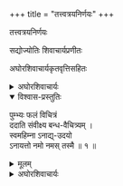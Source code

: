 +++ title = "तत्त्वत्रयनिर्णयः" +++
  
  
  
तत्त्वत्रयनिर्णयः  
  
सद्योज्योतिः शिवाचार्यप्रणीतः  
  
अघोरशिवाचार्यकृतवृत्तिसहितः  
  
<details><summary>अघोरशिवाचार्यः</summary>

सिद्धानि यत् प्रसादाद्  
दृष्टादृष्टानि वाञ्छितान्य् अचिरात् ।    
नत्वा शिवं विधास्ये  
तत्त्व-त्रय-निर्णये वृत्तिम् ॥  

  
तत्र तावदाचार्यः प्रारिप्सित-प्रकरणस्याविघ्न-परिसामाप्त्य्-अर्थं तत्-प्रतिपाद्येनार्थेन विशेषयन् परमेश्वरमेव प्रणमति-  
</details>
  
<details open><summary>विश्वास-प्रस्तुतिः</summary>

पुम्भ्यः फलं विचित्रं  
ददाति संवीक्ष्य बन्ध-वैचित्र्यम् ।  
स्वमहिम्ना ऽनाद्य्-उदयो  
ऽनायत्तो नमो नमस् तस्मै ॥ १ ॥
</details>

<details><summary>मूलम्</summary>

पुम्भ्यः फलं विचित्रं ददाति संवीक्ष्य बन्धवैचित्र्यम् ।  
स्वमहिम्नाऽनाद्युदयोऽनायत्तो नमो नमस्तस्मै ॥ १ ॥
</details>

<details><summary>अघोरशिवाचार्यः</summary>

अनादिरुदयः सर्वविषयज्ञानक्रियाप्रकाशो निर्मलत्वेन यस्य सोऽनाद्युदयः, तस्याप्यादिमुक्तत्वाभ्युपगमेऽनवस्था स्यादिति भावः । अत एव चासौ न कस्यचिदायत्तः, स्वतन्त्र इत्यर्थः । एवंविधो यः शक्त्यात्मना स्वेन महिम्ना बन्धचैचित्र्यमालोक्य मलावृतत्वेनास्वतन्त्रेभ्यः पुरुषेभ्यो विचित्रं फलं ददाति । तत्र पक्वमलेभ्यस्तत्पाकवैचित्र्यानुगुणं परापरमोक्षं ददाति, अपक्वमलेभ्यस्तत्परिपाकार्थमेव कर्मवैचित्र्यानुगुणं भोगरूपं फलं ददातीत्यनेनास्य सर्वानुग्राहकत्वं सिद्धम् । स च शिव एव, तस्यैव सर्वज्ञत्वसर्वकर्तृत्वात्मनाऽनादिसिद्धेन शिवत्वेन योगो यस्तस्मै शिवाय नमो नम इति ॥१ ॥  
  
इत्थं कृतपरगुरुनमस्कारः प्रकरणकरणं प्रतिजानीते-
</detail>  
  
<details open><summary>विश्वास-प्रस्तुतिः</summary>

अथ नति-भाजस् तन्त्रे सङ्क्षेपात् किञ्चिद् अर्थ-सद्भावम् ।    
वक्ष्ये ज्ञातं गुरुतो हितकृतये मन्द-बुद्धीनाम् ॥ २ ॥  
</details>

<details><summary>मूलम्</summary>

अथ नतिभाजस्तन्त्रे सङ्क्षेपात् किञ्चिदर्थसद्भावम् ।    
वक्ष्ये ज्ञातं गुरुतो हितकृतये मन्दबुद्धीनाम् ॥ २ ॥  
</details>

<details><summary>अघोरशिवाचार्यः</summary>

अत्र ह्याचार्यः श्रीमद्-रौरव-सिद्धम् अर्थ-सद्-भावं तत्त्व-सङ्ग्रहेण सङ्क्षेपात् प्रकाश्य श्रीमत्-स्वायम्-भुवसिद्धमनेन प्रकाशयति । अत एव तत्समाप्तावुक्तम्- इत्यवदत् तत्त्वानि तु सद्योज्योतिः सुवृत्तिकृत् (श्लो० ५७) इति, श्रीमद्रौरववृत्तेरेव सुवृत्तित्वेन सिद्धत्वात् ।   
अत्राप्युपसंहारे वक्ष्यति- उक्तः समासतोऽयं तत्त्वत्रयनिर्णयश्च वृत्तिकृता ।   
स्वायम्भुवस्य (श्लो० ३२) इति । नतिर्नमस्कारः । सर्वात्मभिः क्रियमाणं भजतीति नतिभागत्र शिव एव, तस्यैव सर्वेश्वरत्वेन सर्वाराध्यत्वात् । तस्य शिवस्य तन्त्रे शास्त्रे गुरुसम्प्रदायादा परमेश्वरमविच्छिन्नाज्ज्ञातं मन्दबुद्धीनां हिताय वक्ष्य इति ॥ २ ॥
</detail>  
  
<details open><summary>विश्वास-प्रस्तुतिः</summary>

शम्भुः, पुरुषो, माया  
नित्यं विभु कर्तृ-शक्तियुक्तं च ।    
सुप्तेऽपि विकृति-जाते  
त्रितयं जागर्ति तत्त्वानाम् ॥ ३ ॥  
</details>

<details><summary>मूलम्</summary>

शम्भुः पुरुषो माया नित्यं विभु कर्तृशक्तियुक्तं च ।    
सुप्तेऽपि विकृतिजाते त्रितयं जागर्ति तत्त्वानाम् ॥ ३ ॥  
</details>

<details><summary>अघोरशिवाचार्यः</summary>

अत्र शं सुखम् अप्रेर्यता-रूपं भावयतीति **शम्भुः** ।  
**शम्भु**-शब्देन समवेत-शक्त्य्-अविना-भूतः शिवः कथ्यते,  
**पुरुष**-शब्देन च जात्य्-एक-वचनेन सर्वे आत्मानः,  
**माया**-शब्देन च तन्त्रोच्चारितेन  
माया--महा-माया-रूपं शुद्धाशुद्धं जगद्-उपादान-द्वयम् उच्यते ।  
यदुक्तं श्रीमद्रौरवे- मायोपरि महामाया (४।२८) इति ।  

तच् च **त्रितयं नित्यम्** - अनादित्वात्,  
तेषाम् अप्य् आदिमत्त्वे ऽनवस्था-प्रसङ्गात्,  
नित्यत्वेन श्रवणाच् च ।   

किञ्च, **विभु** । तत्र शम्भुपुरुषौ सर्वगतावेव, असर्वगतत्वे व्योमादिवदमूर्तत्वेन गमनासम्भवात् । शिवस्य सर्वाधिष्ठानत्वमात्मनश्च देशान्तरकर्मफलभोगो नोपपद्यते यतः । माया च स्वकार्यव्यापिका । अत्र च मलस्याऽनाद्यात्मावारकत्वेनार्थान्नित्यत्वं व्यापित्वं च सिद्धमिति न पृथक् तस्योपादानम् । तथा कर्तृशक्तियुक्तं च । तत्र पतिपुरुषौ चेतनत्वाद् जगत्कर्तृत्वेन भोक्तृतया च कर्तृशक्तियुक्तौ, कर्तृत्वादेव च ज्ञातृशक्तियुक्तौ । दृक्क्रियात्मकमेव च स्वरूपं चैतन्यस्य । यच्छ्रूयते- चैतन्यं दृक्क्रियारूपम् (मृ० वि० २।५) इति । माया च कर्तुः परमेश्वरस्य शक्त्याऽधिष्ठिता । ततश्च तत्त्वानां त्रितयं कार्यवर्गे सङ्गृहीतेऽपि जागर्ति प्रकाशत एव ॥ ३ ॥  
  
इत्थमेषां साधर्म्यमुक्त्वा वैधर्म्यमाह-
</detail>  
  
<details open><summary>विश्वास-प्रस्तुतिः</summary>

शिवपुरुषावतिसङ्ख्यौ प्रसवविहीनौ चिता समेतौ च ।    
एकं प्रसवित्वयुतं मायातत्त्वं चिता विहीनं च ॥ ४ ॥  
</details>

<details><summary>मूलम्</summary>

शिवपुरुषावतिसङ्ख्यौ प्रसवविहीनौ चिता समेतौ च ।    
एकं प्रसवित्वयुतं मायातत्त्वं चिता विहीनं च ॥ ४ ॥  
</details>

<details><summary>अघोरशिवाचार्यः</summary>

तत्र आत्मवर्गोऽनन्तत्वादतिसङ्ख्यः, शिवोऽप्यनन्तचिदचिद्वस्त्वधिष्ठानादौपचारिणेक भेदानन्त्येन युक्तत्वादुपचारेणातिसङ्ख्यः । अथवा मुक्तात्मनामपि मलापनयनादभिव्यक्तेन सर्वविषयेण ज्ञानक्रियात्मना शिवत्वेन योगाच्छिवपदेनोपादानं कृत्वाऽतिसङ्ख्यत्वमुक्तम् । तौ च द्वावविकारित्वात् प्रसवेन परिणामात्मना विहीनौ प्रोक्तवच्चैतन्ययुक्तौ च । मायातत्त्वं तु शद्धमशुद्धं वा परमोपादानत्वादेकम् ।   
अनेकत्वे ह्यचैतन्ये सत्यनेकत्वात् कारणपूर्वकत्वं स्यात् । उपादानत्वादेव च तत् कार्यप्रसवयुक्तं मृदादिवदचेतनं च ॥ ४ ॥  
  
इत्थं शिवात्मनोर्मायातत्त्वाद् वैधर्म्यं प्रदर्श्याऽधुना शिवस्यात्मनां च वैधर्म्यं दर्शयितुमाह-
</detail>  
  
<details open><summary>विश्वास-प्रस्तुतिः</summary>

ईशाः प्रवृत्तवीर्यास्तत्रैकोऽनादिसिद्धगुणविभवः ।    
मुक्तेश्वरवैमल्यं सर्वार्थे दृक्क्रिये च ततः ॥ ५ ॥  
</details>

<details><summary>मूलम्</summary>

ईशाः प्रवृत्तवीर्यास्तत्रैकोऽनादिसिद्धगुणविभवः ।    
मुक्तेश्वरवैमल्यं सर्वार्थे दृक्क्रिये च ततः ॥ ५ ॥  
</details>

<details><summary>अघोरशिवाचार्यः</summary>

प्रवृत्तवीर्याः सर्वविषयसामर्थ्या ये, ते सर्व एव स्वतन्त्रत्वादीशशब्दवाच्याः ।   
तेषु मध्यादेकः परमशिवोऽनादिसिद्धगुणसम्पदित्युक्तम् । ततश्च मुक्तात्मनां पतिसमत्वभाजाम्, ईश्वराणां विद्येश्वरादीनां ततः शिवादेव निमित्तभूताद्वैमल्यं शिवत्वाभिव्यक्तिश्च सम्पन्ना । तत्र विद्येशादयोऽधिकारमलांशयोगाच्छिवनियोगेनाधिकारं कुर्वन्ति, मुक्तात्मानस्तु तदप्रेर्यत्वात् तेनैव परानुग्रहनिर्वाहाच्च न प्रवर्तन्ते ॥ ५ ॥  

नन्वनादिमुक्तस्य शिवस्यापि सकलनिष्कलादिभेद ईशानतत्पुरुषादिभेदश्च श्रूयते, अत आह-  
</detail>  

<details open><summary>विश्वास-प्रस्तुतिः</summary>

नतिपूर्वः कृतवर्गस्तेन स्वामिन्यनादिसंसिद्धे ।  
सकलाकलप्रभेदो गीतो यश्च क्रियाविषयः ॥ ६ ॥
</details>

<details><summary>मूलम्</summary>

नतिपूर्वः कृतवर्गस्तेन स्वामिन्यनादिसंसिद्धे ।  
सकलाकलप्रभेदो गीतो यश्च क्रियाविषयः ॥ ६ ॥
</details>

<details><summary>अघोरशिवाचार्यः</summary>

कृतवर्गः शुद्धाशुद्धरूपः कार्यवर्गः, नतिपूर्वं शुद्धाशुद्धोपादानपरिणामपूर्वः, उत्पद्यत इति शेषः । तेनाऽनादिसिद्धे तस्मिन् यः सकलादिभेदः, यश्च क्रियाविषयः सृष्ट्यादिपञ्चककृत्यविषयः सद्योजातादिभेदः, स्वकार्योद्योगादिभेदात् सृष्ट्यादिकार्योपाधिभेदाच्चोपचारेण शास्त्रेषु गीतो न परमार्थिकः । यच्छ्रूयते- अधिकारी च भोगी च लयी स्यादुपचारतः इति, तद्भेदः कृत्यभेदेन न भेदः परमार्थतः इति (च?), ईशः सदाशिवः शान्तः कृत्यभेदाद् विभिद्यते इति (च) । पशुविषयः सकलाकलप्रभेदो वास्तव एव । तथाहि- बन्धत्रययुक्तः कलादियोगे, विज्ञानादिना कर्मक्षयेऽपि संस्कारवशात् किञ्चित्कालमवस्थितश्चेति द्विविधः सकलः । अकलोऽपि द्विविधः । तत्र प्रलयेन कलादेरुपसंहृतत्वान्मलकर्मयुक्तः प्रलयाकलः, विज्ञानयोगादिना कर्मक्षयेण केवलमलमात्रयुक्तो विज्ञानकेवलः ।   
मुक्तस्त्वमल एव । यदुक्तं श्रीमत्स्वायम्भुवे- अथात्माऽविमलो बद्धः पुनर्मुक्तश्च दीक्षया । विज्ञेयः स त्रिधावस्थः केवलः सकलोऽमलः ॥ इति ॥ ६ ॥

अथ बद्धस्वरूपमाह-
</detail>

<details open><summary>विश्वास-प्रस्तुतिः</summary>

शिवगुणवद् गुणजातं पुंसामपि सर्वसङ्गतं किञ्च ।  
एकेन हि सर्वेषां मलेन तदनादिसंरुद्धम् ॥ ७ ॥
</details>

<details><summary>मूलम्</summary>

शिवगुणवद् गुणजातं पुंसामपि सर्वसङ्गतं किञ्च ।  
एकेन हि सर्वेषां मलेन तदनादिसंरुद्धम् ॥ ७ ॥
</details>

<details><summary>अघोरशिवाचार्यः</summary>

शिववज्ज्ञानक्रियात्मकं व्यापकं स्वरूपमात्मनामप्यस्तीति । उक्तं च श्रीमन्मृगेन्द्रे- चैतन्यं दृक्क्रियारूपं तदस्त्यात्मनि सर्वदा । सर्वतश्च यतो मुक्तौ श्रूयते सर्वतोमुखम् ॥ (वि० २।५) इति । तच्च व्यञ्जकापेक्षत्वात् सर्वेषामात्मनां स्वरूपं केनचिदेकेन मलेनानादिकृत्वा संरुद्धमवसीयते । तच्च मलमनादित्वादेकमेव । अनेकत्वे ह्यचेतनत्वाद् घटादिवत् कारणान्तरं मृग्यम् । ततश्चात्मनामनाद्यावरणं न सम्भवति । तदुक्तं श्रीमत्स्वायम्भुवे- अथानादिमलः पुंसाम् (३३।१) इति ॥ ७ ॥
</detail>

<details open><summary>विश्वास-प्रस्तुतिः</summary>

तेनानीशा ह्यज्ञा निर्व्यापारा विना बलव्यक्तिम् ।  
न च शक्तास्ते स्वबलं विमलं सर्वार्थगं स्वतः कर्तुम् ॥ ८ ॥
</details>

<details><summary>मूलम्</summary>

तेनानीशा ह्यज्ञा निर्व्यापारा विना बलव्यक्तिम् ।  
न च शक्तास्ते स्वबलं विमलं सर्वार्थगं स्वतः कर्तुम् ॥ ८ ॥
</details>

<details><summary>अघोरशिवाचार्यः</summary>

मलयुक्तत्वाच्चात्मानः स्वबलव्यक्तिं विनाऽस्वतन्त्रा अज्ञा अक्रियाश्च भवन्ति, ततस्तद्व्यञ्जकं शिवमपेक्षन्त इति भावः । नन्वात्मानो ज्ञानादिना स्वबलव्यक्तिं करिष्यन्ति ? तदयुक्तमित्याह- न च शक्ता इति । अयमभिप्रायः- मलस्य द्रव्यत्वाच्चक्षुषः पटलस्येव न ज्ञानमात्रान्निवृत्तिः, अपि तु चक्षुर्वैद्यव्यापारेणेवेश्वरव्यापारेण दीक्षाख्येनैवेति । एतच्च विस्तरेणोक्तमस्माभिस्तत्त्वसङ्ग्रहलघुटीकायाम् ॥ ८ ॥
</detail>

  
<details open><summary>विश्वास-प्रस्तुतिः</summary>

मलसंरोधाद् यदतस्तेषामकृतो हि शिववशीकारः ।    
पत्युस्त्वेते रोध्या बध्याः शोध्याश्च बोध्याश्च ॥ ९ ॥  
</details>

<details><summary>मूलम्</summary>

मलसंरोधाद् यदतस्तेषामकृतो हि शिववशीकारः ।    
पत्युस्त्वेते रोध्या बध्याः शोध्याश्च बोध्याश्च ॥ ९ ॥  
</details>

<details><summary>अघोरशिवाचार्यः</summary>

मलावृतत्वात् तेषामनावृतेन शिवेन वशीकारोऽकृतोऽनादिसिद्ध इति यदतोऽस्मात् कारणात् ते रोधशक्त्या रोध्याः, कर्मभोगार्थं कलादिबन्धेन बध्याश्च ।   
रोधश्चात्र पाशसामर्थ्योत्पादनेनात्मनां यथानुगुणभोगभोजनात्मकस्तिरोभावः ।   
ततश्च मलपरिपाके सति दीक्षया मलादिपाशापनयनेन शोध्याः, तयैव शिवत्वव्यक्त्या प्रबोध्याश्च भवन्ति ॥ ९ ॥  
  
अत्र पराशङ्का-  
  
नित्ये ज्ञानादिबले मलादिपरिकल्पनं ननु ज्यायः ।  
सत्यं नान्या दृक् तत् तादृग् यस्मात् तदीश्वरे दृष्टम् ॥ १० ॥  
  
ननु ज्ञानक्रियाबले नित्ये सिद्धे तदावारकत्वेन मलादिकल्पनं ज्यायो भवति नान्यथा, तस्य तु कादाचित्कत्वदर्शनात् कथमेवं कल्प्यते ? अत आह- सत्यमिति ।   
यस्मादीश्वरे तद् ज्ञानक्रियात्मकं चैतन्यं तादृग् नित्यं दृष्टम्, तस्मादात्मस्थमपि तत् चैतन्यत्वान्नान्या दृग् नित्यमेव । अन्यथा आत्मनां विकारित्वेनाचेतनत्वादनित्यत्वादिदोषप्रसङ्गः स्यादिति भावः ॥ १० ॥  
  
किञ्च, मलाद्यभावे शरीरादियोगोऽप्यस्य न सम्भवतीत्याह-  
  
मायाविकारयोगे कर्मयुतः कारणं मलो भविनाम् ।  
मलशक्तयो विभिन्नाः प्रत्यात्मानं च तद्गुणावरिकाः ॥ ११ ॥  
  
कर्मभोगार्थमेव शरीरादेरिष्टत्वान्निर्मलस्य मुक्तात्मनस्तदसम्भवाच्च शरीरादियोगो नास्ति । तदुक्तं श्रीमत्स्वायम्भुवे- तद्भावभाविनो भावाः सर्वे मायात्मकाः पशोः इति, तथा- कर्मतश्च शरीराणि विविधानि (विषयाः कारकाणि चेति तत्रत्यः पाठः ।) शरीरिणाम् (स्वाय० ३२।१३) इति । नन्वेवं चेन्मलस्यैकत्वादेकमोक्षे सर्वमोक्षप्रसङ्गः ? अत आह- मलशक्तय इति । मलस्य प्रत्यात्मनियतानेकशक्तित्वादेकस्याः पाकेन निवृत्तौ तदावार्यस्यैव मोक्षो न सर्वस्येति भावः ॥ ११ ॥  
  
एतदेवाह-
</detail>  
  
<details open><summary>विश्वास-प्रस्तुतिः</summary>

विनिवर्तते निरोधात् पुम्बलतः परिणमन् मलः कालात् ।    
परिणतिविशेषयोगात् स कदाचित् कस्यचित् कथञ्चिच्च ॥ १२ ॥  
</details>

<details><summary>मूलम्</summary>

विनिवर्तते निरोधात् पुम्बलतः परिणमन् मलः कालात् ।    
परिणतिविशेषयोगात् स कदाचित् कस्यचित् कथञ्चिच्च ॥ १२ ॥  
</details>

<details><summary>अघोरशिवाचार्यः</summary>

मलो हि परिणमन् पुम्बलविषयादावरणान्निवर्तते । स चाचेतनत्वान्न स्वयं निवर्तते, अपि त्वीश्वरस्य व्यापारेणैवेत्युक्तम् । स च परिणामः क्रमविकासस्वभावानां पद्मानामिवाऽनियतकाल इत्याह- परिणतिविशेष इति ॥ १२ ॥  
  
अत एव परिणतिविशेषयोगान्मलपाकतारतम्येनात्मनां साधनभेदात् परापरमुक्तिभेद इत्याह-  
  
अत एव पुद्गलानां परिदृष्टाः साधनादुदयभेदाः ।  
कालाद् गुणतश्च तथा घटतेऽसौ नान्यथेशतो जातु ॥ १३ ॥  
  
मोक्षः सप्तप्रकारोऽयम् (यो० ५।६७) इत्यादि श्रीमतङ्गादिश्रूयमाणः साधनभेदाद् भक्तिश्रद्धादिगुणभेदात् कालभेदाच्च जायमानोऽसौ मोक्षात्मक उदयभेदो मलपरिणतिविशेषादेव घटते, नान्यथा । न चेश्वरात् तदनपेक्षादेष भेदो भवति, पक्षपातादिदोषप्रसङ्गात् । न चास्य सर्वानुग्राहकस्य पक्षपातः ॥ १३ ॥  
  
अत एव नैष्ठिक्यादिदीक्षाभेदस्याप्युपपत्तिरित्याह-
</detail>  
  
<details open><summary>विश्वास-प्रस्तुतिः</summary>

इत्थं गणनाहीनं निमित्तमभिवीक्ष्य चेश्वरेणोक्तम् ।    
सद्युक्तिमद् विमुक्तौ नेतरथा साधनानन्त्यम् ॥ १४ ॥  
</details>

<details><summary>मूलम्</summary>

इत्थं गणनाहीनं निमित्तमभिवीक्ष्य चेश्वरेणोक्तम् ।    
सद्युक्तिमद् विमुक्तौ नेतरथा साधनानन्त्यम् ॥ १४ ॥  
</details>

<details><summary>अघोरशिवाचार्यः</summary>

एकरूपे मलपरिपाके तन्निवृत्त्युपायस्तत्फलं चैकरूपमेव स्यादिति भावः । एष च दीक्षाभेदो मलपरिपाकादिभेदश्चास्माभिः मृगेन्द्रवृत्तिदीपिकायां विस्तरेणोक्तः ॥ १४ ॥  
  
साधनानन्त्यमेव प्रपञ्चयितुमाह-
</detail>  
  
<details open><summary>विश्वास-प्रस्तुतिः</summary>

यस्य यथा यावद्भिः स श्रेयोरोधकृन्मलः पाशैः ।    
तस्य तथा तावद्भिर्निहितैर्विजहाति बन्धत्वम् ॥ १५ ॥  
</details>

<details><summary>मूलम्</summary>

यस्य यथा यावद्भिः स श्रेयोरोधकृन्मलः पाशैः ।    
तस्य तथा तावद्भिर्निहितैर्विजहाति बन्धत्वम् ॥ १५ ॥  
</details>

<details><summary>अघोरशिवाचार्यः</summary>

यस्य विज्ञानकलादेरात्मनो यावद्भिः पाशैः सह यथा मलो रोधं करोति ।   
विज्ञानकलस्य केवल एवाज्ञत्वाक्रियत्वव्याघातभाक्त्वादिभिः स्वकार्यात्मकैः पाशैः संरोधकृत् । तदुक्तं श्रीमत्स्वायम्भुवे- तत्सद्भाववशोऽज्ञत्वादिति पाशौघः इति ।   
प्रलयाकलस्य तु कर्मभिश्च, सकलस्यापि तदनुगुणैः साधारणासाधारणरूपैस्तद्भुवनादिभिश्च रोधं करोति, तस्य तावद्भिरात्मना सह निहितैः सद्भिर्बन्धत्वं विजहाति ॥ १५ ॥  
  
ततश्च-
</detail>  
  
<details open><summary>विश्वास-प्रस्तुतिः</summary>

इत्थंरूपाणि यतः सन्मुक्तेः साधनानि दृश्यन्ते ।    
शार्वे शास्त्रे तानि च नेतरथा युक्तिमन्ति जायन्ते ॥ १६ ॥  
</details>

<details><summary>मूलम्</summary>

इत्थंरूपाणि यतः सन्मुक्तेः साधनानि दृश्यन्ते ।    
शार्वे शास्त्रे तानि च नेतरथा युक्तिमन्ति जायन्ते ॥ १६ ॥  
</details>

<details><summary>अघोरशिवाचार्यः</summary>

इत्थंरूपाणि व्यस्तसमस्तपाशच्छेदकारीणि सकलादिभेदेन साधारनिराधारभेदानि नैष्ठिक्यादिभेदभिन्नानि च दीक्षाख्यानि साधनानि यतः शास्त्रे श्रूयन्ते, ततश्चतानीतरथा मलपरिणतिविशेषात्मककारणभेदाभावे युक्तिमन्ति च न भवन्ति । ततः साधनभेदः, श्रुत्यन्यथानुपपत्त्या मोक्षभेदः, तत्कारणमलपरिपाकभेदश्चावश्यमभ्युपगन्तव्यः । मलपरिपाकचिह्नानि च शास्त्रेषु श्रूयन्ते- येषां शरीरिणां शक्तिः पतत्यविनिवृत्तये । तेषां तल्लिङ्गमौत्सुक्यं मुक्तौ द्वेषो भवस्थितौ ॥ भक्तिश्च शिवभक्तेषु श्रद्धा तच्छासके  
  
विधौ । (मृ० वि० ५।४-५) इत्यादि । ततस्तच्चिह्ननिश्चय एव गुरुभिर्दीक्षा कर्तव्या, नान्यथेति ॥   
१६ ॥  
  
तत्र प्रश्नः-  
  
परिणामयति मलं कः कर्मापेक्ष्यैव चित्रकमणुभ्यः ।  
बीजाद् ददाति चित्र्यं निष्कृष्य च यः ससाधनं भोगम् ॥ १७ ॥  
  
मलस्याचेतनत्वान्न स्वतः पाको युज्यत इत्यर्थः । अत्र उत्तरमाह- कर्मापेक्ष्यैवेति । यः कर्मवैचित्र्यानुगुणं भोगं सुखदुःखात्मकं तत्साधनानि शरीरादीनि बीजाद् मायातत्त्वादशुद्धान्निष्कृष्योत्पाद्य ददाति, स शिव एव मलमपि रोधशक्त्या पाचयति ।   
तत्र च अशुद्धाध्वन्यनन्तद्वारेणैवाऽस्य कर्तृत्वम् । यदुक्तं श्रीमत्किरणे- शुद्धेऽध्वनि शिवः कर्ता प्रोक्तोऽनन्तोऽसिते प्रभुः (वि० ३।२७) इति ॥ १७ ॥  
  
किञ्च-
</detail>  
  
<details open><summary>विश्वास-प्रस्तुतिः</summary>

यश्च स्वापे बीजं कुर्वन्नास्ते प्रसूतये योग्यम् ।    
विश्वं च तत्र निहितं प्रलये तेनैव विश्रान्त्यै ॥ १८ ॥  
</details>

<details><summary>मूलम्</summary>

यश्च स्वापे बीजं कुर्वन्नास्ते प्रसूतये योग्यम् ।    
विश्वं च तत्र निहितं प्रलये तेनैव विश्रान्त्यै ॥ १८ ॥  
</details>

<details><summary>अघोरशिवाचार्यः</summary>

स्वापे शिवोऽपि चित्रशक्तिं मायां पुनः प्रसवयोग्यां करोति, तथाविधांश्चात्मनः पुनर्भोगयोग्यान् विधत्ते ॥ १८ ॥  
  
कर्म च भुक्त्यै पुंसां जाग्रति विश्वेऽपि किञ्चिदीशानः ।  
समलं स महाबलदः कारुण्यात् सर्वदैव विनिवृत्त्यै ॥ १९ ॥  
  
कर्म च पुंसां भोगयोग्यं करोति पाचयतीत्यर्थः । तदुक्तं श्रीमन्मृगेन्द्रे-
</detail>  
  
<details open><summary>विश्वास-प्रस्तुतिः</summary>

स्वापेऽप्यास्ते बोधयन् बोधयोग्यान् रोध्यान् रुन्धन् पाचयन् कर्मिकर्म ।  
</details>

<details><summary>मूलम्</summary>

स्वापेऽप्यास्ते बोधयन् बोधयोग्यान् रोध्यान् रुन्धन् पाचयन् कर्मिकर्म ।  
</details>


<details open><summary>विश्वास-प्रस्तुतिः</summary>

मायाशक्तीर्व्यक्तियोग्याः प्रकुर्वन् पश्यन् सर्वं यद्यथा वस्तुजातम् ॥ इति, </details>

<details><summary>मूलम्</summary>

मायाशक्तीर्व्यक्तियोग्याः प्रकुर्वन् पश्यन् सर्वं यद्यथा वस्तुजातम् ॥ इति, </details>

<details><summary>अघोरशिवाचार्यः</summary>

(वि० ४।१५)
</detail>  
  
<details open><summary>विश्वास-प्रस्तुतिः</summary>

भोगसाधनमाक्षिप्य कृत्वा कारणसंश्रयम् ।    
तच्च सात्मकमाक्रम्य विश्रमायावतिष्ठते ॥  
</details>

<details><summary>मूलम्</summary>

भोगसाधनमाक्षिप्य कृत्वा कारणसंश्रयम् ।    
तच्च सात्मकमाक्रम्य विश्रमायावतिष्ठते ॥  
</details>

<details><summary>अघोरशिवाचार्यः</summary>

भविनां भवखिन्नानां सर्वभूतहितो यतः । इति च ।  
     (वि० ४।१३-१४)  
  
इत्थं प्रलयेऽपि शिवस्य व्यापारं प्रदर्श्य स्थितिकाले तद्व्यापारमाह- जाग्रति विश्वेऽपीति । महान्तं बलं सर्वज्ञसर्वकर्तृतारूपमात्मभ्यो ददातीति महाबलदः स  
  
ईशानो विश्वे जाग्रत्यपि सर्वदा करुणायुक्तत्वान्मलसहितं किञ्चित् कर्म पाकेन भोगेन विनिवृत्त्यै योग्यं करोति, मलपरिपाकार्थं यत्किञ्चित् पक्वं कर्म स्थितिकाले भोजयतीत्यर्थः ॥ १९ ॥  
  
किञ्च-  
  
तद्विनिवृत्तेः प्रागपि तत्सामर्थ्योद्बलनदानकृते ।  
पुम्बलरोधं कुर्वन् दृष्टः स च पाशशक्तिसाहाय्यम् ॥ २० ॥  
  
मलनिवृत्तेः प्रागपि तस्याचेतनस्य स्वतः पाकस्यासम्भवात् तत्सामर्थ्योपोद्बलनार्थं तिरोधानशक्त्या पुरुषबलरोधं पाशशक्तिसाहाय्यं च कुर्वन् परमेश्वरो दृश्यते । नन्वात्मानुग्रहाय प्रवृत्तस्यात्मतिरोधानेन पाशानुग्रहोऽनुपपन्नः ? तन्न, मलस्य पाकादेव निवर्तयितुं शक्यत्वात् । तत्पाकार्थं मायीयबन्धसम्बन्धेन भोगभोजनात्मकं तिरोधानं दुःखावहं क्षारादिनेव वैद्यः करोतीति तदप्यनुग्रहार्थमेवेत्यविरोधः । तदुक्तं श्रीमन्मृगेन्द्रे- यथा क्षारादिना वैद्यस्तुदन्नपि न रोगिणम् । कोटाविष्टार्थदायित्वाद् दुःखहेतुः प्रतीयते ॥ (वि० ७।१८) इति ॥ २० ॥  
  
ततश्च-
</detail>  
  
<details open><summary>विश्वास-प्रस्तुतिः</summary>

दृष्ट्वा च तन्निवृत्त्यै योग्यं युङ्क्ते नृमुक्तये करणम् ।    
बीजस्येव स्वापे परिणतिरिष्टा मलस्य चितिहानेः ॥ २१ ॥  
</details>

<details><summary>मूलम्</summary>

दृष्ट्वा च तन्निवृत्त्यै योग्यं युङ्क्ते नृमुक्तये करणम् ।    
बीजस्येव स्वापे परिणतिरिष्टा मलस्य चितिहानेः ॥ २१ ॥  
</details>

<details><summary>अघोरशिवाचार्यः</summary>

निवृत्तियोग्यं पक्वं तन्मलं दृष्ट्वा शिवः पशुमोक्षाय दीक्षाख्यं स्वशक्तिरूपं करणं युङ्क्ते, प्रयोजयतीत्यर्थः । यद्येवं कर्मभोगस्यैव मलपाकहेतुतयाऽभिधानात् प्रलये मलस्य पाको न स्यादत आह- बीजस्येवेति ।   
अचेतनत्वान्मलस्य मायावच्चेतनशिवाधिष्ठानेन तदानीमपि पाकः सम्भवत्येवेत्युक्तम् ॥ २१ ॥  
  
अत्र पराशङ्का-
</detail>  
  
<details open><summary>विश्वास-प्रस्तुतिः</summary>

यदि च विनिवृत्तियोग्यं कुरुते शम्भुर्मलं ततः किमिति ।    
सर्वात्मसु नो युगपत् कुर्यादिति चोदयन् वाच्यः ॥ २२ ॥  
</details>

<details><summary>मूलम्</summary>

यदि च विनिवृत्तियोग्यं कुरुते शम्भुर्मलं ततः किमिति ।    
सर्वात्मसु नो युगपत् कुर्यादिति चोदयन् वाच्यः ॥ २२ ॥  
</details>

<details><summary>अघोरशिवाचार्यः</summary>

इत्थं वदन्नेवं प्रत्यनुयोज्य इत्याह- इति चोदयन्निति । कथमित्याह-
</detail>  
  
<details open><summary>विश्वास-प्रस्तुतिः</summary>

किमिति न सर्वं युगपत् कुरुते भोग्यं स्वकर्म तदहर्वा ।    
न समाधिरनेकत्वात् कालान्तरभोग्यताबलीयस्त्वम् ॥ २३ ॥  
</details>

<details><summary>मूलम्</summary>

किमिति न सर्वं युगपत् कुरुते भोग्यं स्वकर्म तदहर्वा ।    
न समाधिरनेकत्वात् कालान्तरभोग्यताबलीयस्त्वम् ॥ २३ ॥  
</details>

<details><summary>अघोरशिवाचार्यः</summary>

तदहर्वेति । यदैवागतं तदैवेत्यर्थः । ननु कर्मणामश्वमेधब्रह्महत्यादीनां विरुद्धफलत्वान्न एकस्मिन् काले भोगः सम्भवतीति चे, तदेतत्समाधानं न युक्तमित्याह- न समाधिरिति ॥ २३ ॥  
  
कथं न समाधिरित्यत आह-
</detail>  
  
<details open><summary>विश्वास-प्रस्तुतिः</summary>

सर्वविकारोत्पत्तौ शक्ता शक्तिः सदैव सन्निहिता ।    
ईशे बीजे च यतो भविनि विभुत्वं च भोक्तृभावश्च ॥ २४ ॥  
</details>

<details><summary>मूलम्</summary>

सर्वविकारोत्पत्तौ शक्ता शक्तिः सदैव सन्निहिता ।    
ईशे बीजे च यतो भविनि विभुत्वं च भोक्तृभावश्च ॥ २४ ॥  
</details>


<details open><summary>विश्वास-प्रस्तुतिः</summary>

तेनानेकानीशः कृत्वा वृन्दानि कार्यकरणादेः ।    
बीजाद् युगपत् पुरुषं भोजयति सर्वकर्माणि ॥ २५ ॥  
</details>

<details><summary>मूलम्</summary>

तेनानेकानीशः कृत्वा वृन्दानि कार्यकरणादेः ।    
बीजाद् युगपत् पुरुषं भोजयति सर्वकर्माणि ॥ २५ ॥  
</details>

<details><summary>अघोरशिवाचार्यः</summary>

यस्माच्छिवे साधारणासाधारणमायाविकारोत्पत्तौ समर्था शक्तिर्वर्तते, मायायां च समस्तकर्मफलव्यापकत्वं संसारिणि च व्यापकत्वं भोक्तृत्वं च विद्यते, ततो मायातत्त्वाद् युगपदेवानेकानि शरीरादीन्युत्पाद्य शिवः पुरुषं सर्वकर्माणि भोजयेदिति भवत्पक्षेऽपि प्रसज्यते ॥ २४-२५ ॥  
  
पुनरपि पूर्वपक्ष्याशङ्कते-  
  
नन्वनुमिनुमः क्रमशो दृष्ट्वा कर्माणि भुज्यमानानि ।  
पाचयति तथैव शम्भुस्तानीति समानमुभयत्र ॥ २६ ॥  
  
क्रमिकस्य भोग्यस्य दर्शनात् क्रमिक एव कर्मपाकः शिवेन पाच्ययोग्यतानुरूपं पद्मादेरिव सवित्रादिना क्रियत इत्यनुमीयते । ततो नास्माकं युगपत् कर्मभोजनप्रसङ्गः । एवं चेदस्माभिरपि क्रमिक एवात्मनां संसारवैराग्यशिवभक्त्यादिशक्तिपातचिह्नं दृष्ट्वा शक्तिपातहेतुर्मलपाकस्तादृशोऽनुमीयते । ततो न सर्वेषां युगपन्मलपरिपाक इति वयमपि न पर्यनुयोज्या एव । यदुक्तम्- (लौकिकन्यायसाहस्र्यां १३९ सङ्ख्याको न्याय इति म० पा० वृत्तौ विद्यापादे (पृ० २१८-२१९, टि० २२) द्रष्टव्यम् ।) यत्र स्यादुभयोर्दोषः परिहारोऽपि वा समः । नैकः पर्यनुयोक्तव्यस्तादृगर्थविनिश्चये ॥ इत्यभिप्रायेणाह- समानमिति ॥ २६ ॥  
  
एतदेव प्रपञ्चयति-
</detail>  
  
<details open><summary>विश्वास-प्रस्तुतिः</summary>

मत्वा कार्यं प्रोक्तं विनिवृत्तिर्गम्यते मलस्यात्र ।    
शक्नोति हि योग्यत्वं तथैव कर्तुं महेश्वरोऽपीति ॥ २७ ॥  
</details>

<details><summary>मूलम्</summary>

मत्वा कार्यं प्रोक्तं विनिवृत्तिर्गम्यते मलस्यात्र ।    
शक्नोति हि योग्यत्वं तथैव कर्तुं महेश्वरोऽपीति ॥ २७ ॥  
</details>

<details><summary>अघोरशिवाचार्यः</summary>

अत्र हि प्रोक्तं कार्यं दीक्षानुष्ठानात्मकं शक्तिपाताविनाभूतं दृष्ट्वा मलस्य विनिवृत्तिर्ज्ञायते, ततः क्रमिककार्यदर्शनात् क्रमिकमेव मलपरिपाकं शिवः कुर्यान्न युगपदित्यनुमीयत इत्यर्थः ॥ २७ ॥  
  
इत्थं क्रमिकस्यैव मलपाकादेः स्थितिकाले दर्शनात् संहारसमयेऽपि पाच्यानुगुण एव मलादेः पाको न युगपत् सर्वेषां पाकोत्पत्तिरिति तद्विषयप्रश्नेऽपि भवता उत्तरमभिधेयम्,  
  
अतोऽस्मान् प्रति युगपन्मलपाकपर्यनुयोगो भवतो न युक्त इत्यभिप्रायेणाह-
</detail>  
  
<details open><summary>विश्वास-प्रस्तुतिः</summary>

स्वापे चैवं योनेर्योग्यत्वे कर्मणश्च पृष्टेन ।    
भवतोत्तरमभिधेयं स्थितिसमये समानकालीने ॥ २८ ॥  
</details>

<details><summary>मूलम्</summary>

स्वापे चैवं योनेर्योग्यत्वे कर्मणश्च पृष्टेन ।    
भवतोत्तरमभिधेयं स्थितिसमये समानकालीने ॥ २८ ॥  
</details>

<details><summary>अघोरशिवाचार्यः</summary>

योनेर्मायाया योग्यत्वं प्रसूतिसामर्थ्योत्पादः, कर्मणस्तु फलदानयोग्यत्वं पाक एव । शेषं सुगमम् ॥ २८ ॥  
  
कथमुत्तरमभिधेयमित्यत आह-
</detail>  
  
<details open><summary>विश्वास-प्रस्तुतिः</summary>

स्रोतस्तु च सर्गादौ नियमविहीने यथा च यद्वस्तु ।    
यावति काले भवति तद्धि तथा तावदीशेन ॥ २९ ॥  
</details>

<details><summary>मूलम्</summary>

स्रोतस्तु च सर्गादौ नियमविहीने यथा च यद्वस्तु ।    
यावति काले भवति तद्धि तथा तावदीशेन ॥ २९ ॥  
</details>

<details><summary>अघोरशिवाचार्यः</summary>

कर्तुं शक्यमितीदं तुल्यं मोक्षे च तन्निमित्ते च ।  
  
एवमुत्पत्तिनियमविहीने शरीरादिसर्गे तत्स्थितौ संहारे वा दृश्यमाने सति मायास्रोतस्सु मध्याद् यद्यद्वस्तु यावति काले येन प्रकारेण समुत्पद्यते, तद्वस्तु तावति काले तादृगेवेश्वरेण कर्तुं शक्यते, नान्यथेति भवता मायाकार्योत्पत्तियौगपद्यप्रश्नस्य उत्तरमभिधेयम् । एवं कर्मपाकादावपीत्युक्तम् । एष च परिहारो मोक्षदानयौगपद्यप्रश्ने तद्धेतोर्मलपाकस्य यौगपद्यप्रश्ने वा समान इत्याह- इदं तुल्यमिति ॥ २९ ॥  
  
अस्य च मलस्य वस्त्वात्मकं रूपमेकत्वादि च विस्तरेण शास्त्रेषूक्तमित्याह-  
  
अलमुद्दिष्टमशुद्धेः सद्रूपं निरवशेषेण ॥ ३० ॥
</detail>  
  
<details open><summary>विश्वास-प्रस्तुतिः</summary>

शास्त्रेष्वेकत्वाद्यं शक्त्यानन्त्यं विना निवर्त्यं तत् ।    
शक्त्यानन्त्यप्रमुखं सद्युक्तेः शासनोत्थायाः ॥ ३१ ॥  
</details>

<details><summary>मूलम्</summary>

शास्त्रेष्वेकत्वाद्यं शक्त्यानन्त्यं विना निवर्त्यं तत् ।    
शक्त्यानन्त्यप्रमुखं सद्युक्तेः शासनोत्थायाः ॥ ३१ ॥  
</details>

<details><summary>अघोरशिवाचार्यः</summary>

यच्छ्रूयते- तदेकं सर्वभूतानामनादि निबिडं महत् ।   
प्रत्यात्मस्थस्वकालान्तापायिशक्तिसमूहवत् ॥ (मृ० वि० ७।८) इत्यादि, तच्च तस्य स्वरूपं प्रोक्तवत् शक्त्यानन्त्यं विना पुरुषेभ्यो न निवर्तयितुं शक्यम्, एकमोक्षे सर्वमोक्षप्रसङ्गात्, एकस्यापि वा मोक्षाभावप्रसङ्गाच्चेत्याह- शक्त्यानन्त्यमिति ।   
एतच्चानन्तशक्तित्वादिस्वरूपं मलस्य शास्त्रसिद्धतया युक्त्या च साध्यत इत्याह- शक्त्यानन्त्यप्रमुखमिति । उद्दिष्टमिति पूर्वेणैव सम्बन्धः । आदिशब्देन अनादित्वादि गृह्यते । यच्छ्रूयते- तदनादिस्थमर्वाग् वा तद्धेतुस्तदतोऽन्यथा । रुणद्धि मुक्तानेवं चेन्मोक्षे यत्नस्ततो मृषा ॥ (मृ० वि० ७।९) इत्यादि । एष च मलविचारोऽस्माभिर्मृगेन्द्रवृत्तिदीपिकायां विस्तरेण दर्शित इति तत एवावधेयः ।   
ग्रन्थविस्तरभयात्तु नात्र लिख्यते ॥ ३०-३१ ॥  
  
अथ प्रकरणोपसंहारः-  
  
उक्तः समासतोऽयं तत्त्वत्रयनिर्णयश्च वृत्तिकृता ।  
स्वायम्भुवस्य जडतामपनेतुमनादिकां पुम्भ्यः ॥ ३२ ॥  
  
अनादिमलावृतज्ञानक्रियत्वान्नैयायिकादिपरिजल्पितां जडतामात्मभ्योऽपनेतुं तेषामविकारित्वात् तदावारको मलः, तद्भावभाविनी माया, तन्निवृत्तिकर्ता शिवश्चात्र सङ्क्षेपेण प्रतिपाद्यत इति ॥ ३२ ॥
</detail>  
  
<details open><summary>विश्वास-प्रस्तुतिः</summary>

श्रीमद्घोरशिवाह्वयेन गुरुणा श्रीजन्यया व्याख्यया लोकेऽपि प्रथितेन कुण्डिनकुलं चोलेष्वलङ्कुर्वता ।  
</details>

<details><summary>मूलम्</summary>

श्रीमद्घोरशिवाह्वयेन गुरुणा श्रीजन्यया व्याख्यया लोकेऽपि प्रथितेन कुण्डिनकुलं चोलेष्वलङ्कुर्वता ।  
</details>


<details open><summary>विश्वास-प्रस्तुतिः</summary>

श्रीसर्वात्मशिवाङ्घ्रिपद्मरजसामाराधकेनामला श्रीतत्त्वत्रयनिर्णयस्य विवृतिर्लेशादियं निर्मिता ॥  
</details>

<details><summary>मूलम्</summary>

श्रीसर्वात्मशिवाङ्घ्रिपद्मरजसामाराधकेनामला श्रीतत्त्वत्रयनिर्णयस्य विवृतिर्लेशादियं निर्मिता ॥  
</details>


  
इत्यघोरशिवाचार्यविरचिता तत्त्वत्रयनिर्णयवृत्तिः समाप्ता ॥  
